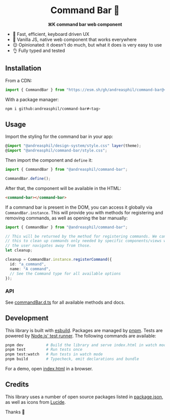 <h1 align="center">
  Command Bar 🐝
</h1>

<p align="center">
  <strong>⌘K command bar web component</strong>
</p>

- 🚀 Fast, efficient, keyboard driven UX
- 🍦 Vanilla JS, native web component that works everywhere
- 😌 Opinionated: it doesn't do much, but what it does is very easy to use
- 👌 Fully typed and tested

## Installation

From a CDN:

```ts
import { CommandBar } from "https://esm.sh/gh/andreasphil/command-bar@<tag>";
```

With a package manager:

```sh
npm i github:andreasphil/command-bar#<tag>
```

## Usage

Import the styling for the command bar in your app:

```ts
@import "@andreasphil/design-system/style.css" layer(theme);
@import "@andreasphil/command-bar/style.css";
```

Then import the component and `define` it:

```ts
import { CommandBar } from "@andreasphil/command-bar";

CommandBar.define();
```

After that, the component will be available in the HTML:

```html
<command-bar></command-bar>
```

If a command bar is present in the DOM, you can access it globally via `CommandBar.instance`. This will provide you with methods for registering and removing commands, as well as opening the bar manually:

```ts
import { CommandBar } from "@andreasphil/command-bar";

// This will be returned by the method for registering commands. We can use
// this to clean up commands only needed by specific components/views when
// the user navigates away from those.
let cleanup;

cleanup = CommandBar.instance.registerCommand({
  id: "a_command",
  name: "A command",
  // See the Command type for all available options
});
```

### API

See [commandBar.d.ts](./dist/commandBar.d.ts) for all available methods and docs.

## Development

This library is built with [esbuild](https://esbuild.github.io). Packages are managed by [pnpm](https://pnpm.io). Tests are powered by [Node.js' test runner](https://nodejs.org/en/learn/test-runner/introduction). The following commands are available:

```sh
pnpm dev          # Build the library and serve index.html in watch mode
pnpm test         # Run tests once
pnpm test:watch   # Run tests in watch mode
pnpm build        # Typecheck, emit declarations and bundle
```

For a demo, open [index.html](./index.html) in a browser.

## Credits

This library uses a number of open source packages listed in [package.json](./package.json), as well as icons from [Lucide](https://lucide.dev).

Thanks 🙏
